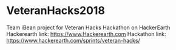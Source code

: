 # VeteranHacks2018
Team iBean project for Veteran Hacks Hackathon on HackerEarth
Hackerearth link: https://www.Hackerearth.com
Hackathon link: https://www.hackerearth.com/sprints/veteran-hacks/
